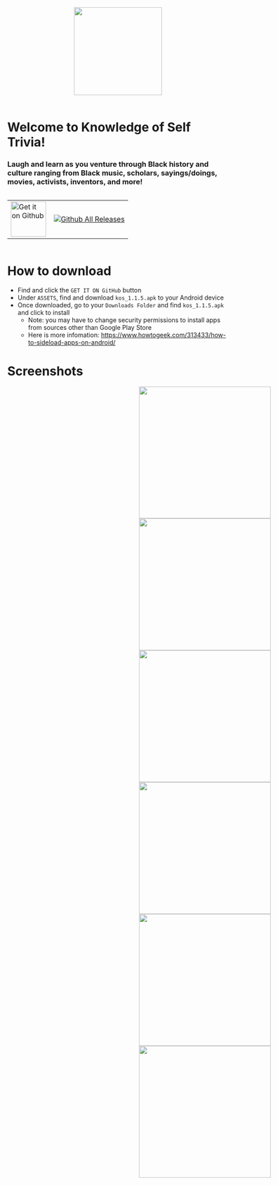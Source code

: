 <div align="center">
  <img width="200" src="./app-screenshots/icon.jpeg">
  <br><br>
</div>

# Welcome to Knowledge of Self Trivia!  

### Laugh and learn as you venture through Black history and culture ranging from Black music, scholars, sayings/doings, movies, activists, inventors, and more!

<div style="display: flex; justify-content: center; align-items: center;">
  <table style="border-collapse: collapse; border: none;">
    <tr>
      <td style="border: none; padding-right: 10px;">
        <a href='https://github.com/kos-blacktastic/KOS-Trivia/releases/latest'>
          <img alt='Get it on Github' src='https://raw.githubusercontent.com/ismartcoding/plain-app/main/assets/get-it-on-github.png' height='80px'/>
        </a>
      </td>
      <td style="border: none;">
        <a href="https://github.com/kos-blacktastic/KOS-Trivia/releases/latest">
          <img src="https://img.shields.io/github/downloads/BrianJr03/Issa-Recipe-App/total.svg" alt="Github All Releases" />
        </a>
      </td>
    </tr>
  </table>
</div>

# How to download

 - Find and click the `GET IT ON GitHub` button
 - Under `ASSETS`, find and download `kos_1.1.5.apk` to your Android device
 - Once downloaded, go to your `Downloads Folder` and find `kos_1.1.5.apk` and click to install
   - Note: you may have to change security permissions to install apps from sources other than Google Play Store
   - Here is more infomation: https://www.howtogeek.com/313433/how-to-sideload-apps-on-android/

# Screenshots

<div>
  <img style="margin-left: 300px" src="./app-screenshots/splash.png" width="300"/>
  <img style="margin-left: 300px" src="./app-screenshots/home.png" width="300"/>
</div>

<div>
   <img style="margin-left: 300px" src="./app-screenshots/home22.jpeg" width="300"/>
  <img style="margin-left: 300px" src="./app-screenshots/question3.jpeg" width="300"/>
</div>

<div>
  <img style="margin-left: 300px" src="./app-screenshots/question6.jpeg" width="300"/>
  <img style="margin-left: 300px" src="./app-screenshots/results.jpeg" width="300"/>
</div>
